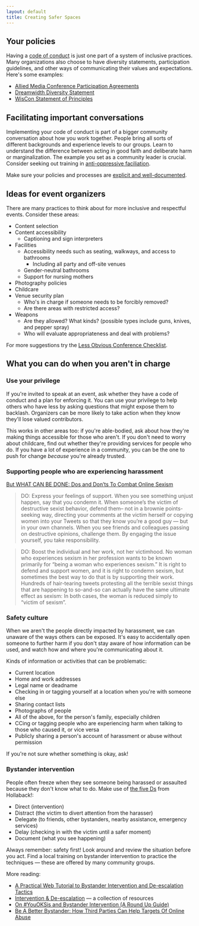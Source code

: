 ```yaml
---
layout: default
title: Creating Safer Spaces
---
```


## Your policies

Having a [code of conduct](/resources/code_of_conduct.html) is just one part of a system of inclusive practices. Many organizations also choose to have diversity statements, participation guidelines, and other ways of communicating their values and expectations. Here's some examples:

- [Allied Media Conference Participation Agreements](https://alliedmedia.org/amc/agreements)
- [Dreamwidth Diversity Statement](https://www.dreamwidth.org/legal/diversity)
- [WisCon Statement of Principles](http://wiscon.net/policies/principles/)

## Facilitating important conversations

Implementing your code of conduct is part of a bigger community conversation about how you work together. People bring all sorts of different backgrounds and experience levels to our groups. Learn to understand the difference between acting in good faith and deliberate harm or marginalization. The example you set as a community leader is crucial. Consider seeking out training in [anti-oppressive faciliation](http://aorta.coop/portfolio_page/anti-oppressive-facilitation/).

Make sure your policies and processes are [explicit and well-documented](accountability.html).

## Ideas for event organizers

There are many practices to think about for more inclusive and respectful events. Consider these areas:

- Content selection
- Content accessibility
  - Captioning and sign interpreters
- Facilities
  - Accessibility needs such as seating, walkways, and access to bathrooms
    - Including all party and off-site venues
  - Gender-neutral bathrooms
  - Support for nursing mothers
- Photography policies
- Childcare
- Venue security plan
  - Who's in charge if someone needs to be forcibly removed?
  - Are there areas with restricted access?
- Weapons
  - Are they allowed? What kinds? (possible types include guns, knives, and pepper spray)
  - Who will evaluate appropriateness and deal with problems?

For more suggestions try the [Less Obvious Conference Checklist](https://github.com/mxsasha/lessobviouschecklist).

## What you can do when you aren't in charge

### Use your privilege

If you're invited to speak at an event, ask whether they have a code of conduct and a plan for enforcing it. You can use your privilege to help others who have less by asking questions that might expose them to backlash. Organizers can be more likely to take action when they know they'll lose valued contributors.

This works in other areas too: if you're able-bodied, ask about how they're making things accessible for those who aren't. If you don't need to worry about childcare, find out whether they're providing services for people who do. If you have a lot of experience in a community, you can be the one to push for change *because* you're already trusted.

### Supporting people who are experiencing harassment

[But WHAT CAN BE DONE: Dos and Don’ts To Combat Online Sexism](http://leighalexander.net/but-what-can-be-done-dos-and-donts-to-combat-online-sexism/)

>DO: Express your feelings of support. When you see something unjust happen, say that you condemn it. When someone’s the victim of destructive sexist behavior, defend them– not in a brownie points-seeking way, directing your comments at the victim herself or copying women into your Tweets so that they know you’re a good guy — but in your own channels. When you see friends and colleagues passing on destructive opinions, challenge them. By engaging the issue yourself, you take responsibility.

>DO: Boost the individual and her work, not her victimhood. No woman who experiences sexism in her profession wants to be known primarily for “being a woman who experiences sexism.” It is right to defend and support women, and it is right to condemn sexism, but sometimes the best way to do that is by supporting their work. Hundreds of hair-tearing tweets protesting all the terrible sexist things that are happening to so-and-so can actually have the same ultimate effect as sexism: In both cases, the woman is reduced simply to “victim of sexism”.

### Safety culture

When we aren't the people directly impacted by harassment, we can unaware of the ways others can be exposed. It's easy to accidentally open someone to further harm if you don't stay aware of how information can be used, and watch how and where you're communicating about it.

Kinds of information or activities that can be problematic:

- Current location
- Home and work addresses
- Legal name or deadname
- Checking in or tagging yourself at a location when you're with someone else
- Sharing contact lists
- Photographs of people
- All of the above, for the person's family, especially children
- CCing or tagging people who are experiencing harm when talking to those who caused it, or vice versa
- Publicly sharing a person's account of harassment or abuse without permission

If you're not sure whether something is okay, ask!

### Bystander intervention

People often freeze when they see someone being harassed or assaulted because they don't know what to do. Make use of [the five Ds](https://www.ihollaback.org/resources/bystander-resources/) from Hollaback!:

- Direct (intervention)
- Distract (the victim to divert attention from the harasser)
- Delegate (to friends, other bystanders, nearby assistance, emergency services)
- Delay (checking in with the victim until a safer moment)
- Document (what you see happening)

Always remember: safety first! Look around and review the situation before you act. Find a local training on bystander intervention to practice the techniques — these are offered by many community groups.

More reading:

- [A Practical Web Tutorial to Bystander Intervention and De-escalation Tactics](https://watt.cashmusic.org/writing/deescalation)
- [Intervention & De-escalation](http://deescalationandintervention.weebly.com/resources.html) — a collection of resources
- [On #YouOKSis and Bystander Intervention (A Round Up Guide)](http://feministajones.com/blog/on-youoksis-and-bystander-intervention-a-round-up-guide/)
- [Be A Better Bystander: How Third Parties Can Help Targets Of Online Abuse](http://blog.unburntwitch.com/post/142993668509/be-a-better-bystander-how-third-parties-can-help)